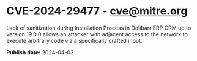 # CVE-2024-29477 - cve@mitre.org

Lack of sanitization during Installation Process in Dolibarr ERP CRM up to version 19.0.0 allows an attacker with adjacent access to the network to execute arbitrary code via a specifically crafted input.

**Publish date:** 2024-04-03
